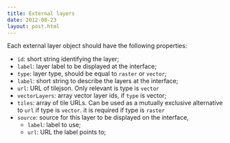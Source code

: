 ```yaml
---
title: External layers
date: 2012-08-23
layout: post.html
---
```


Each external layer object should have the following properties:

- `id`: short string identifying the layer;
- `label`: layer label to be displayed at the interface;
- `type`: layer type, should be equal to `raster` or `vector`;
- `label`: short string to describe the layers at the interface;
- `url`: URL of tilejson. Only relevant is type is `vector`
- `vectorLayers`: array vector layer ids, if `type` is vector;
- `tiles`: array of tile URLs. Can be used as a mutually exclusive alternative to `url` if type is `vector`. it is required if type is `raster`
- `source`: source for this layer to be displayed on the interface,
  - `label`: label to use;
  - `url`: URL the label points to;